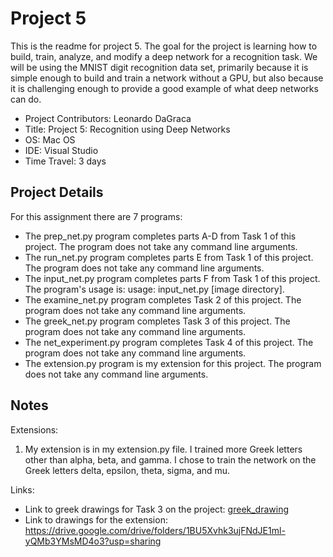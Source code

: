 # Project 5
This is the readme for project 5. The goal for the project is learning how to build, train, analyze, and modify a deep network for a recognition task. We will be using the MNIST digit recognition data set, primarily because it is simple enough to build and train a network without a GPU, but also because it is challenging enough to provide a good example of what deep networks can do.



- Project Contributors: Leonardo DaGraca
- Title: Project 5: Recognition using Deep Networks
- OS: Mac OS
- IDE: Visual Studio
- Time Travel: 3 days

## Project Details
For this assignment there are 7 programs:
- The prep_net.py program completes parts A-D from Task 1 of this project. The program does not take any command line arguments.
- The run_net.py program completes parts E from Task 1 of this project. The program does not take any command line arguments.
- The input_net.py program completes parts F from Task 1 of this project. The program's usage is: usage: input_net.py [image directory].
- The examine_net.py program completes Task 2 of this project. The program does not take any command line arguments.
- The greek_net.py program completes Task 3 of this project. The program does not take any command line arguments.
- The net_experiment.py program completes Task 4 of this project. The program does not take any command line arguments.
- The extension.py program is my extension for this project. The program does not take any command line arguments.

## Notes
Extensions:
1. My extension is in my extension.py file. I trained more Greek letters other than alpha, beta, and gamma. I chose to train the network on the Greek letters delta, epsilon, theta, sigma, and mu. 

Links:
- Link to greek drawings for Task 3 on the project: [greek_drawing](https://drive.google.com/drive/folders/1dG53dA7x7s-ENj6P8F-oV9h3SvGmp1ot?usp=sharing)
- Link to drawings for the extension: https://drive.google.com/drive/folders/1BU5Xvhk3ujFNdJE1ml-yQMb3YMsMD4o3?usp=sharing
